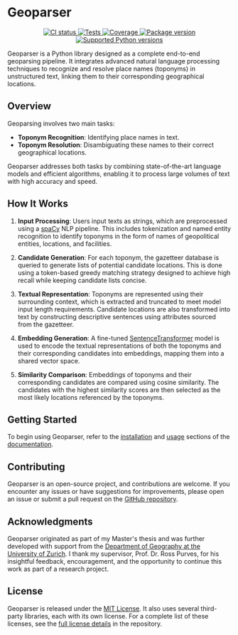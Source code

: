 # Geoparser

<p align="center">
<a href="https://github.com/dguzh/geoparser/actions?query=event%3Apush+branch%3Amain+workflow%3ACI" target="_blank">
    <img src="https://img.shields.io/github/actions/workflow/status/dguzh/geoparser/ci.yml?branch=main&logo=github&label=CI" alt="CI status">
</a>
<a href="https://github.com/dguzh/geoparser/actions/workflows/test.yml?query=branch%3Amain+" target="_blank">
    <img src="https://img.shields.io/github/actions/workflow/status/dguzh/geoparser/test.yml?branch=main&logo=github&label=Tests" alt="Tests">
</a>
<a href="https://coverage-badge.samuelcolvin.workers.dev/redirect/dguzh/geoparser" target="_blank">
    <img src="https://coverage-badge.samuelcolvin.workers.dev/dguzh/geoparser.svg" alt="Coverage">
</a>
<a href="https://pypi.org/project/geoparser" target="_blank">
    <img src="https://img.shields.io/pypi/v/geoparser?&label=pypi%20package" alt="Package version">
</a>
<a href="https://pypi.org/project/geoparser" target="_blank">
    <img src="https://img.shields.io/pypi/pyversions/geoparser" alt="Supported Python versions">
</a>
</p>

Geoparser is a Python library designed as a complete end-to-end geoparsing pipeline. It integrates advanced natural language processing techniques to recognize and resolve place names (toponyms) in unstructured text, linking them to their corresponding geographical locations.

## Overview

Geoparsing involves two main tasks:

- **Toponym Recognition**: Identifying place names in text.
- **Toponym Resolution**: Disambiguating these names to their correct geographical locations.

Geoparser addresses both tasks by combining state-of-the-art language models and efficient algorithms, enabling it to process large volumes of text with high accuracy and speed.

## How It Works

1. **Input Processing**: Users input texts as strings, which are preprocessed using a [spaCy](https://spacy.io/) NLP pipeline. This includes tokenization and named entity recognition to identify toponyms in the form of names of geopolitical entities, locations, and facilities.

2. **Candidate Generation**: For each toponym, the gazetteer database is queried to generate lists of potential candidate locations. This is done using a token-based greedy matching strategy designed to achieve high recall while keeping candidate lists concise.

3. **Textual Representation**: Toponyms are represented using their surrounding context, which is extracted and truncated to meet model input length requirements. Candidate locations are also transformed into text by constructing descriptive sentences using attributes sourced from the gazetteer.

4. **Embedding Generation**: A fine-tuned [SentenceTransformer](https://www.sbert.net/) model is used to encode the textual representations of both the toponyms and their corresponding candidates into embeddings, mapping them into a shared vector space.

5. **Similarity Comparison**: Embeddings of toponyms and their corresponding candidates are compared using cosine similarity. The candidates with the highest similarity scores are then selected as the most likely locations referenced by the toponyms.

## Getting Started

To begin using Geoparser, refer to the [installation](https://docs.geoparser.app/en/latest/installation.html) and [usage](https://docs.geoparser.app/en/latest/usage.html) sections of the [documentation](https://docs.geoparser.app/en/latest/).

## Contributing

Geoparser is an open-source project, and contributions are welcome. If you encounter any issues or have suggestions for improvements, please open an issue or submit a pull request on the [GitHub repository](https://github.com/dguzh/geoparser).

## Acknowledgments

Geoparser originated as part of my Master's thesis and was further developed with support from the [Department of Geography at the University of Zurich](https://www.geo.uzh.ch/). I thank my supervisor, Prof. Dr. Ross Purves, for his insightful feedback, encouragement, and the opportunity to continue this work as part of a research project.

## License

Geoparser is released under the [MIT License](https://github.com/dguzh/geoparser/blob/main/LICENSE). It also uses several third-party libraries, each with its own license. For a complete list of these licenses, see the [full license details](https://github.com/dguzh/geoparser/blob/main/THIRD_PARTY_LICENSES) in the repository.
